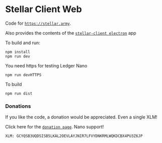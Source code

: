 # Stellar Client Web

Code for [`https://stellar.army`](https://stellar.army).

Also provides the contents of the [`stellar-client electron`](https://github.com/StellarKit/stellar-client) app

To build and run:

    npm install
    npm run dev

You need https for testing Ledger Nano

    npm run devHTTPS

To build  

    npm run dist

### Donations

If you like the code, a donation would be appreciated. Even a single XLM!

Click here for the [`donation page`](https://stellarkit.io/#/donate). Nano support!

    XLM: GCYQSB3UQDSISB5LKAL2OEVLAYJNIR7LFVYDNKRMLWQKDCBX4PU3Z6JP
